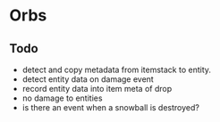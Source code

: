 # Orbs


## Todo
- detect and copy metadata from itemstack to entity.
- detect entity data on damage event
- record entity data into item meta of drop
- no damage to entities
- is there an event when a snowball is destroyed?